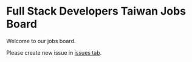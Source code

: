 # Full Stack Developers Taiwan Jobs Board

Welcome to our jobs board.

Please create new issue in [issues tab](https://github.com/stacktw/jobs/issues).
